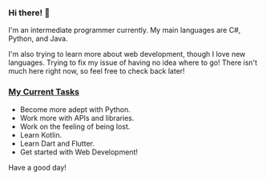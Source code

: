 ### Hi there! 👋

I'm an intermediate programmer currently. My main languages are C#, Python, and Java.

I'm also trying to learn more about web development, though I love new languages.
Trying to fix my issue of having no idea where to go!
There isn't much here right now, so feel free to check back later!

### <ins>My Current Tasks</ins> ###
  - Become more adept with Python.
  - Work more with APIs and libraries.
  - Work on the feeling of being lost.
  - Learn Kotlin.
  - Learn Dart and Flutter.
  - Get started with Web Development!

Have a good day!

